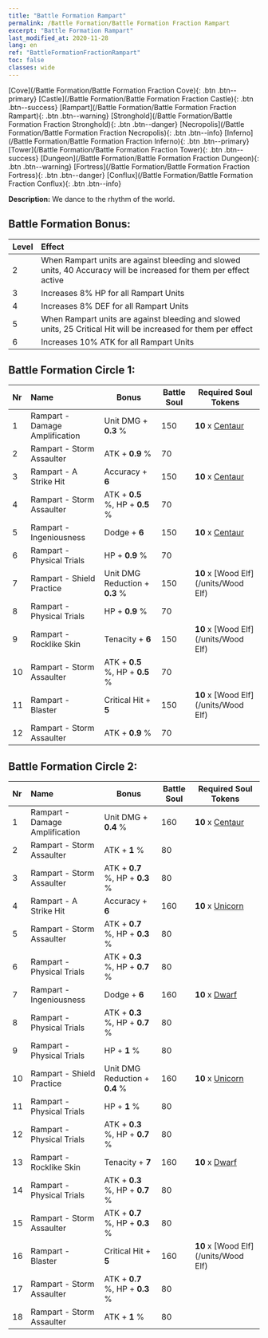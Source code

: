 ```yaml
---
title: "Battle Formation Rampart"
permalink: /Battle Formation/Battle Formation Fraction Rampart
excerpt: "Battle Formation Rampart"
last_modified_at: 2020-11-28
lang: en
ref: "BattleFormationFractionRampart"
toc: false
classes: wide
---
```

 [Cove](/Battle Formation/Battle Formation Fraction Cove){: .btn .btn--primary} [Castle](/Battle Formation/Battle Formation Fraction Castle){: .btn .btn--success} [Rampart](/Battle Formation/Battle Formation Fraction Rampart){: .btn .btn--warning} [Stronghold](/Battle Formation/Battle Formation Fraction Stronghold){: .btn .btn--danger} [Necropolis](/Battle Formation/Battle Formation Fraction Necropolis){: .btn .btn--info} [Inferno](/Battle Formation/Battle Formation Fraction Inferno){: .btn .btn--primary} [Tower](/Battle Formation/Battle Formation Fraction Tower){: .btn .btn--success} [Dungeon](/Battle Formation/Battle Formation Fraction Dungeon){: .btn .btn--warning} [Fortress](/Battle Formation/Battle Formation Fraction Fortress){: .btn .btn--danger} [Conflux](/Battle Formation/Battle Formation Fraction Conflux){: .btn .btn--info} 

  **Description:** We dance to the rhythm of the world.

## Battle Formation Bonus:

  | Level |         Effect        |
  |:------|:---------------------|
  | 2 | When Rampart units are against bleeding and slowed units, 40 Accuracy will be increased for them per effect active |
  | 3 | Increases 8% HP for all Rampart Units |
  | 4 | Increases 8% DEF for all Rampart Units |
  | 5 | When Rampart units are against bleeding and slowed units, 25 Critical Hit will be increased for them per effect |
  | 6 | Increases 10% ATK for all Rampart Units |

## Battle Formation Circle 1:

  |  Nr  |         Name        |  Bonus  | Battle Soul  |  Required Soul Tokens |
  |:-----|:--------------------|---------|-----------------|----------------|
  | 1 | Rampart - Damage Amplification | Unit DMG + **0.3** % | 150 |  **10** x [Centaur](/units/Centaur) |
  | 2 | Rampart - Storm Assaulter | ATK + **0.9** % | 70 |   |
  | 3 | Rampart - A Strike Hit | Accuracy + **6**  | 150 |  **10** x [Centaur](/units/Centaur) |
  | 4 | Rampart - Storm Assaulter | ATK + **0.5** %, HP + **0.5** % | 70 |   |
  | 5 | Rampart - Ingeniousness | Dodge + **6**  | 150 |  **10** x [Centaur](/units/Centaur) |
  | 6 | Rampart - Physical Trials | HP + **0.9** % | 70 |   |
  | 7 | Rampart - Shield Practice | Unit DMG Reduction + **0.3** % | 150 |  **10** x [Wood Elf](/units/Wood Elf) |
  | 8 | Rampart - Physical Trials | HP + **0.9** % | 70 |   |
  | 9 | Rampart - Rocklike Skin | Tenacity + **6**  | 150 |  **10** x [Wood Elf](/units/Wood Elf) |
  | 10 | Rampart - Storm Assaulter | ATK + **0.5** %, HP + **0.5** % | 70 |   |
  | 11 | Rampart - Blaster | Critical Hit + **5**  | 150 |  **10** x [Wood Elf](/units/Wood Elf) |
  | 12 | Rampart - Storm Assaulter | ATK + **0.9** % | 70 |   |
  


## Battle Formation Circle 2:

  |  Nr  |         Name        |  Bonus  | Battle Soul  |  Required Soul Tokens |
  |:-----|:--------------------|---------|-----------------|----------------|
  | 1 | Rampart - Damage Amplification | Unit DMG + **0.4** % | 160 |  **10** x [Centaur](/units/Centaur) |
  | 2 | Rampart - Storm Assaulter | ATK + **1** % | 80 |   |
  | 3 | Rampart - Storm Assaulter | ATK + **0.7** %, HP + **0.3** % | 80 |   |
  | 4 | Rampart - A Strike Hit | Accuracy + **6**  | 160 |  **10** x [Unicorn](/units/Unicorn) |
  | 5 | Rampart - Storm Assaulter | ATK + **0.7** %, HP + **0.3** % | 80 |   |
  | 6 | Rampart - Physical Trials | ATK + **0.3** %, HP + **0.7** % | 80 |   |
  | 7 | Rampart - Ingeniousness | Dodge + **6**  | 160 |  **10** x [Dwarf](/units/Dwarf) |
  | 8 | Rampart - Physical Trials | ATK + **0.3** %, HP + **0.7** % | 80 |   |
  | 9 | Rampart - Physical Trials | HP + **1** % | 80 |   |
  | 10 | Rampart - Shield Practice | Unit DMG Reduction + **0.4** % | 160 |  **10** x [Unicorn](/units/Unicorn) |
  | 11 | Rampart - Physical Trials | HP + **1** % | 80 |   |
  | 12 | Rampart - Physical Trials | ATK + **0.3** %, HP + **0.7** % | 80 |   |
  | 13 | Rampart - Rocklike Skin | Tenacity + **7**  | 160 |  **10** x [Dwarf](/units/Dwarf) |
  | 14 | Rampart - Physical Trials | ATK + **0.3** %, HP + **0.7** % | 80 |   |
  | 15 | Rampart - Storm Assaulter | ATK + **0.7** %, HP + **0.3** % | 80 |   |
  | 16 | Rampart - Blaster | Critical Hit + **5**  | 160 |  **10** x [Wood Elf](/units/Wood Elf) |
  | 17 | Rampart - Storm Assaulter | ATK + **0.7** %, HP + **0.3** % | 80 |   |
  | 18 | Rampart - Storm Assaulter | ATK + **1** % | 80 |   |
  

